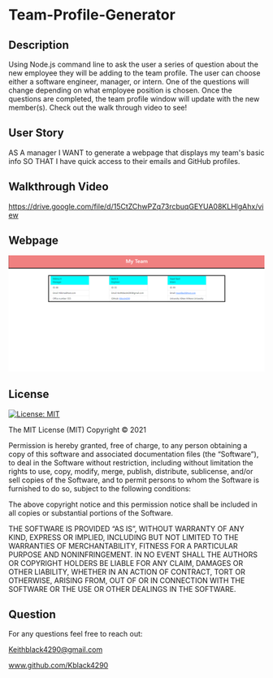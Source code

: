# Team-Profile-Generator


## Description

Using Node.js command line to ask the user a series of question about the new employee they will be adding to the team profile. The user can choose either a software engineer, manager, or intern. One of the questions will change depending on what employee position is chosen. Once the questions are completed, the team profile window will update with the new member(s). Check out the walk through video to see!

## User Story

AS A manager
I WANT to generate a webpage that displays my team's basic info
SO THAT I have quick access to their emails and GitHub profiles.


## Walkthrough Video


https://drive.google.com/file/d/15CtZChwPZq73rcbuqGEYUA08KLHlgAhx/view

## Webpage 

![Team Profile Page](/img/WebpageScreenshot.png)

## License 

[![License: MIT](https://img.shields.io/badge/License-MIT-yellow.svg)](https://opensource.org/licenses/MIT)



The MIT License (MIT)
Copyright © 2021 <copyright holders>

Permission is hereby granted, free of charge, to any person obtaining a copy of this software and associated documentation files (the “Software”), to deal in the Software without restriction, including without limitation the rights to use, copy, modify, merge, publish, distribute, sublicense, and/or sell copies of the Software, and to permit persons to whom the Software is furnished to do so, subject to the following conditions:

The above copyright notice and this permission notice shall be included in all copies or substantial portions of the Software.

THE SOFTWARE IS PROVIDED “AS IS”, WITHOUT WARRANTY OF ANY KIND, EXPRESS OR IMPLIED, INCLUDING BUT NOT LIMITED TO THE WARRANTIES OF MERCHANTABILITY, FITNESS FOR A PARTICULAR PURPOSE AND NONINFRINGEMENT. IN NO EVENT SHALL THE AUTHORS OR COPYRIGHT HOLDERS BE LIABLE FOR ANY CLAIM, DAMAGES OR OTHER LIABILITY, WHETHER IN AN ACTION OF CONTRACT, TORT OR OTHERWISE, ARISING FROM, OUT OF OR IN CONNECTION WITH THE SOFTWARE OR THE USE OR OTHER DEALINGS IN THE SOFTWARE.


## Question 

For any questions feel free to reach out: 

Keithblack4290@gmail.com

www.github.com/Kblack4290

